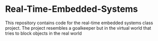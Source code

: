 # Real-Time-Embedded-Systems
This repository contains code for the real-time embedded systems class project. The project resembles a goalkeeper but in the virtual world that tries to block objects in the real world
